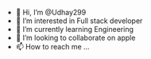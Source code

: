 - 👋 Hi, I’m @Udhay299
- 👀 I’m interested in Full stack developer 
- 🌱 I’m currently learning Engineering 
- 💞️ I’m looking to collaborate on apple 
- 📫 How to reach me ...

<!---
Udhay299/Udhay299 is a ✨ special ✨ repository because its `README.md` (this file) appears on your GitHub profile.
You can click the Preview link to take a look at your changes.
--->

